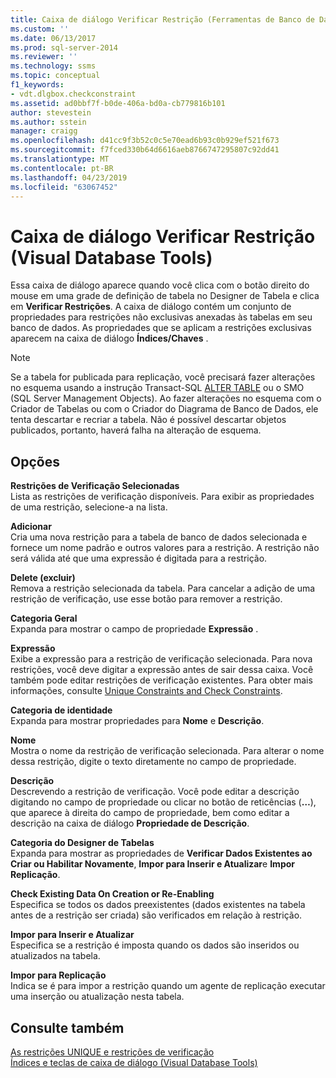```yaml
---
title: Caixa de diálogo Verificar Restrição (Ferramentas de Banco de Dados Visual) | Microsoft Docs
ms.custom: ''
ms.date: 06/13/2017
ms.prod: sql-server-2014
ms.reviewer: ''
ms.technology: ssms
ms.topic: conceptual
f1_keywords:
- vdt.dlgbox.checkconstraint
ms.assetid: ad0bbf7f-b0de-406a-bd0a-cb779816b101
author: stevestein
ms.author: sstein
manager: craigg
ms.openlocfilehash: d41cc9f3b52c0c5e70ead6b93c0b929ef521f673
ms.sourcegitcommit: f7fced330b64d6616aeb8766747295807c92dd41
ms.translationtype: MT
ms.contentlocale: pt-BR
ms.lasthandoff: 04/23/2019
ms.locfileid: "63067452"
---
```

# <a name="check-constraint-dialog-box-visual-database-tools"></a>Caixa de diálogo Verificar Restrição (Visual Database Tools)
  Essa caixa de diálogo aparece quando você clica com o botão direito do mouse em uma grade de definição de tabela no Designer de Tabela e clica em **Verificar Restrições**. A caixa de diálogo contém um conjunto de propriedades para restrições não exclusivas anexadas às tabelas em seu banco de dados. As propriedades que se aplicam a restrições exclusivas aparecem na caixa de diálogo **Índices/Chaves** .  
  
> [!NOTE]  
>  Se a tabela for publicada para replicação, você precisará fazer alterações no esquema usando a instrução Transact-SQL [ALTER TABLE](/sql/t-sql/statements/alter-table-transact-sql) ou o SMO (SQL Server Management Objects). Ao fazer alterações no esquema com o Criador de Tabelas ou com o Criador do Diagrama de Banco de Dados, ele tenta descartar e recriar a tabela. Não é possível descartar objetos publicados, portanto, haverá falha na alteração de esquema.  
  
## <a name="options"></a>Opções  
 **Restrições de Verificação Selecionadas**  
 Lista as restrições de verificação disponíveis. Para exibir as propriedades de uma restrição, selecione-a na lista.  
  
 **Adicionar**  
 Cria uma nova restrição para a tabela de banco de dados selecionada e fornece um nome padrão e outros valores para a restrição. A restrição não será válida até que uma expressão é digitada para a restrição.  
  
 **Delete (excluir)**  
 Remova a restrição selecionada da tabela. Para cancelar a adição de uma restrição de verificação, use esse botão para remover a restrição.  
  
 **Categoria Geral**  
 Expanda para mostrar o campo de propriedade **Expressão** .  
  
 **Expressão**  
 Exibe a expressão para a restrição de verificação selecionada. Para nova restrições, você deve digitar a expressão antes de sair dessa caixa. Você também pode editar restrições de verificação existentes. Para obter mais informações, consulte [Unique Constraints and Check Constraints](../../relational-databases/tables/unique-constraints-and-check-constraints.md).  
  
 **Categoria de identidade**  
 Expanda para mostrar propriedades para **Nome** e **Descrição**.  
  
 **Nome**  
 Mostra o nome da restrição de verificação selecionada. Para alterar o nome dessa restrição, digite o texto diretamente no campo de propriedade.  
  
 **Descrição**  
 Descrevendo a restrição de verificação. Você pode editar a descrição digitando no campo de propriedade ou clicar no botão de reticências (**…**), que aparece à direita do campo de propriedade, bem como editar a descrição na caixa de diálogo **Propriedade de Descrição**.  
  
 **Categoria do Designer de Tabelas**  
 Expanda para mostrar as propriedades de **Verificar Dados Existentes ao Criar ou Habilitar Novamente**, **Impor para Inserir e Atualizar**e **Impor Replicação**.  
  
 **Check Existing Data On Creation or Re-Enabling**  
 Especifica se todos os dados preexistentes (dados existentes na tabela antes de a restrição ser criada) são verificados em relação à restrição.  
  
 **Impor para Inserir e Atualizar**  
 Especifica se a restrição é imposta quando os dados são inseridos ou atualizados na tabela.  
  
 **Impor para Replicação**  
 Indica se é para impor a restrição quando um agente de replicação executar uma inserção ou atualização nesta tabela.  
  
## <a name="see-also"></a>Consulte também  
 [As restrições UNIQUE e restrições de verificação](../../relational-databases/tables/unique-constraints-and-check-constraints.md)   
 [Índices e teclas de caixa de diálogo &#40;Visual Database Tools&#41;](visual-database-tools.md)  
  
  
